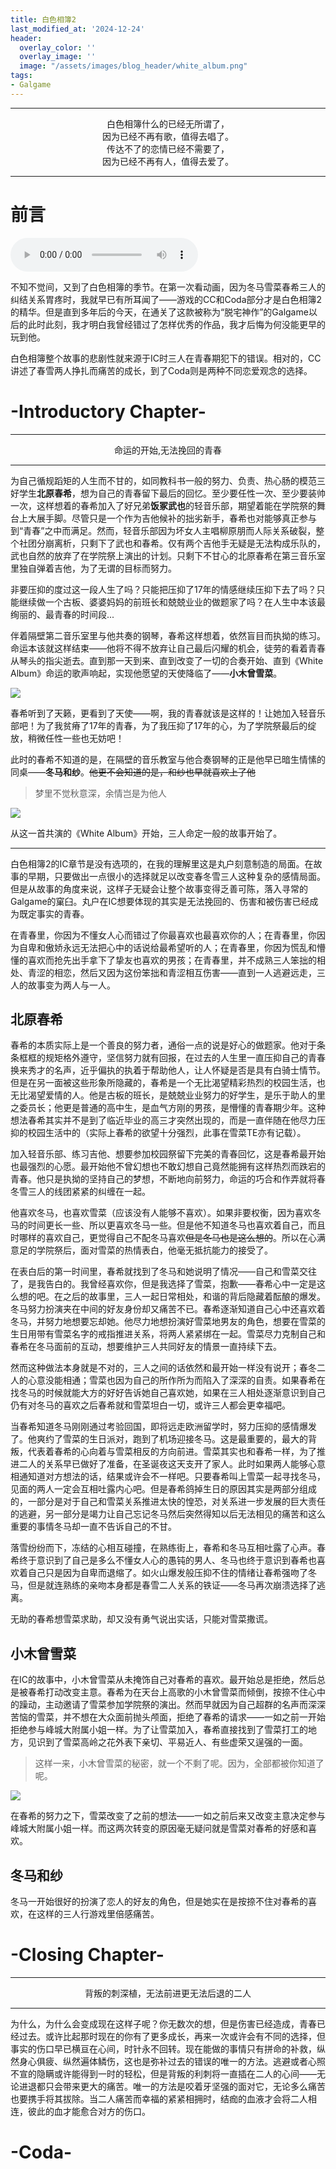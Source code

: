 ```yaml
---
title: 白色相簿2
last_modified_at: '2024-12-24'
header:
  overlay_color: ''
  overlay_image: ''
  image: "/assets/images/blog_header/white_album.png"
tags:
- Galgame
---
```


*****************

<center>白色相簿什么的已经无所谓了，</center>
<center>因为已经不再有歌，值得去唱了。</center>
<center>传达不了的恋情已经不需要了，</center>
<center>因为已经不再有人，值得去爱了。</center>

*****************
# 前言
<audio controls autoplay>
    <source src="{{ '/assets/music/小木曽雪菜%20-%20WHITE%20ALBUM%20Live%20at%20Campus%20Fes.mp3' | relative_url }}" type="audio/mpeg">
    Your browser does not support the audio element.
</audio>

不知不觉间，又到了白色相簿的季节。在第一次看动画，因为冬马雪菜春希三人的纠结关系胃疼时，我就早已有所耳闻了——游戏的CC和Coda部分才是白色相簿2的精华。但是直到多年后的今天，在通关了这款被称为“脱宅神作”的Galgame以后的此时此刻，我才明白我曾经错过了怎样优秀的作品，我才后悔为何没能更早的玩到他。

白色相簿整个故事的悲剧性就来源于IC时三人在青春期犯下的错误。相对的，CC讲述了春雪两人挣扎而痛苦的成长，到了Coda则是两种不同恋爱观念的选择。

# -Introductory Chapter- 

*****************

<center>命运的开始,无法挽回的青春</center>

*****************
为自己循规蹈矩的人生而不甘的，如同教科书一般的努力、负责、热心肠的模范三好学生**北原春希**，想为自己的青春留下最后的回忆。至少要任性一次、至少要装帅一次，这样想着的春希加入了好兄弟**饭冢武也**的轻音乐部，期望着能在学院祭的舞台上大展手脚。尽管只是一个作为吉他候补的拙劣新手，春希也对能够真正参与到“青春”之中而满足。然而，轻音乐部因为坏女人主唱柳原朋而人际关系破裂，整个社团分崩离析，只剩下了武也和春希。仅有两个吉他手无疑是无法构成乐队的，武也自然的放弃了在学院祭上演出的计划。只剩下不甘心的北原春希在第三音乐室里独自弹着吉他，为了无谓的目标而努力。

非要压抑的度过这一段人生了吗？只能把压抑了17年的情感继续压抑下去了吗？只能继续做一个古板、婆婆妈妈的前班长和兢兢业业的做题家了吗？在人生中本该最绚丽的、最青春的时间段...

伴着隔壁第二音乐室里与他共奏的钢琴，春希这样想着，依然盲目而执拗的练习。命运本该就这样结束——他将不得不放弃让自己最后闪耀的机会，徒劳的看着青春从琴头的指尖逝去。直到那一天到来、直到改变了一切的合奏开始、直到《White Album》命运的歌声响起，实现他愿望的天使降临了——**小木曾雪菜**。

![](/assets/images/blog/white_album1.png)

春希听到了天籁，更看到了天使——啊，我的青春就该是这样的！让她加入轻音乐部吧！为了我贫瘠了17年的青春，为了我压抑了17年的心，为了学院祭最后的绽放，稍微任性一些也无妨吧！

此时的春希不知道的是，在隔壁的音乐教室与他合奏钢琴的正是他早已暗生情愫的同桌——**冬马和纱**。~~他更不会知道的是，和纱也早就喜欢上了他~~
> 梦里不觉秋意深，余情岂是为他人

![](/assets/images/blog/white_album3.png)

从这一首共演的《White Album》开始，三人命定一般的故事开始了。

*****************

白色相簿2的IC章节是没有选项的，在我的理解里这是丸户刻意制造的局面。在故事的早期，只要做出一点很小的选择就足以改变春冬雪三人这种复杂的感情局面。但是从故事的角度来说，这样子无疑会让整个故事变得乏善可陈，落入寻常的Galgame的窠臼。丸户在IC想要体现的其实是无法挽回的、伤害和被伤害已经成为既定事实的青春。

在青春里，你因为不懂女人心而错过了你最喜欢也最喜欢你的人；在青春里，你因为自卑和傲娇永远无法把心中的话说给最希望听的人；在青春里，你因为慌乱和懵懂的喜欢而抢先出手拿下了挚友也喜欢的男孩；在青春里，并不成熟三人笨拙的相处、青涩的相恋，然后又因为这份笨拙和青涩相互伤害——直到一人逃避远走，三人的故事变为两人与一人。

## 北原春希

春希的本质实际上是一个善良的努力者，通俗一点的说是好心的做题家。他对于条条框框的规矩格外遵守，坚信努力就有回报，在过去的人生里一直压抑自己的青春换来秀才的名声，近乎偏执的执着于帮助他人，让人怀疑是否是具有白骑士情节。但是在另一面被这些形象所隐藏的，春希是一个无比渴望精彩热烈的校园生活，也无比渴望爱情的人。他是古板的班长，是兢兢业业努力的好学生，是乐于助人的里之委员长；他更是普通的高中生，是血气方刚的男孩，是懵懂的青春期少年。这种想法春希其实并不是到了临近毕业的高三才突然出现的，而是一直伴随在他尽力压抑的校园生活中的（实际上春希的欲望十分强烈，此事在雪菜TE亦有记载）。

加入轻音乐部、练习吉他、想要参加校园祭留下完美的青春回忆，这是春希最开始也最强烈的心愿。最开始他不曾幻想也不敢幻想自己竟然能拥有这样热烈而跌宕的青春。他只是执拗的坚持自己的梦想，不断地向前努力，命运的巧合和作弄就将春冬雪三人的线团紧紧的纠缠在一起。

他喜欢冬马，也喜欢雪菜（应该没有人能够不喜欢）。如果非要权衡，因为喜欢冬马的时间更长一些、所以更喜欢冬马一些。但是他不知道冬马也喜欢着自己，而且时哪样的喜欢自己，更觉得自己不配冬马喜欢~~但是冬马也是这么想的~~。所以在心满意足的学院祭后，面对雪菜的热情表白，他毫无抵抗能力的接受了。

在表白后的第一时间里，春希就找到了冬马和她说明了情况——自己和雪菜交往了，是我告白的。我曾经喜欢你，但是我选择了雪菜，抱歉——春希心中一定是这么想的吧。在之后的故事里，三人一起日常相处，和谐的背后隐藏着酝酿的爆发。冬马努力扮演夹在中间的好友身份却又痛苦不已。春希逐渐知道自己心中还喜欢着冬马，并努力地想要忘却她。他尽力地想扮演好雪菜地男友的角色，想要在雪菜的生日用带有雪菜名字的戒指推进关系，将两人紧紧绑在一起。雪菜尽力克制自己和春希在冬马面前的互动，想要维护三人共同好友的情景一直持续下去。

然而这种做法本身就是不对的，三人之间的话依然和最开始一样没有说开；春冬二人的心意没能相通；雪菜也因为自己的所作所为而陷入了深深的自责。如果春希在找冬马的时候就能大方的好好告诉她自己喜欢她，如果在三人相处逐渐意识到自己仍有对冬马的喜欢之后春希就和雪菜坦白一切，或许三人都会更幸福吧。

当春希知道冬马刚刚通过考验回国，即将远走欧洲留学时，努力压抑的感情爆发了。他爽约了雪菜的生日派对，跑到了机场迎接冬马。这是最重要的，最大的背叛，代表着春希的心向着与雪菜相反的方向前进。雪菜其实也和春希一样，为了推进二人的关系早已做好了准备，在圣诞夜这天支开了家人。此时如果两人能够心意相通知道对方想法的话，结果或许会不一样吧。只要春希叫上雪菜一起寻找冬马，见面的两人一定会互相吐露内心吧。但是春希鸽掉生日的原因其实是两部分组成的，一部分是对于自己和雪菜关系推进太快的惶恐，对关系进一步发展的巨大责任的逃避，另一部分是竭力让自己忘记冬马然后突然得知以后无法相见的痛苦和这么重要的事情冬马却一直不告诉自己的不甘。

落雪纷纷而下，冻结的心相互碰撞，在熟练街上，春希和冬马互相吐露了心声。春希终于意识到了自己是多么不懂女人心的愚钝的男人、冬马也终于意识到春希也喜欢着自己只是因为自卑而退缩了。如火山爆发般压抑不住的情绪让春希强吻了冬马，但是就连熟练的亲吻本身都是春雪二人关系的铁证——冬马再次崩溃选择了逃离。

无助的春希想雪菜求助，却又没有勇气说出实话，只能对雪菜撒谎。
## 小木曾雪菜

在IC的故事中，小木曾雪菜从未掩饰自己对春希的喜欢。最开始总是拒绝，然后总是被春希打动改变主意。春希为在天台上高歌的小木曾雪菜而倾倒，按捺不住心中的躁动，主动邀请了雪菜参加学院祭的演出。然而早就因为自己超群的名声而深深苦恼的雪菜，并不想在大众面前抛头颅面，拒绝了春希的请求——一如之前一开始拒绝参与峰城大附属小姐一样。为了让雪菜加入，春希直接找到了雪菜打工的地方，见识到了雪菜高岭之花外表下亲切、平易近人、有些虚荣又逞强的一面。

>这样一来，小木曾雪菜的秘密，就一个不剩了呢。因为，全部都被你知道了呢。

![](/assets/images/blog/white_album4.png)

在春希的努力之下，雪菜改变了之前的想法——一如之前后来又改变主意决定参与峰城大附属小姐一样。而这两次转变的原因毫无疑问就是雪菜对春希的好感和喜欢。

## 冬马和纱
冬马一开始很好的扮演了恋人的好友的角色，但是她实在是按捺不住对春希的喜欢，在这样的三人行游戏里倍感痛苦。
# -Closing Chapter-
*****************

<center>背叛的刺深植，无法前进更无法后退的二人</center>

*****************

为什么，为什么会变成现在这样子呢？你无数次的想，但是伤害已经造成，青春已经过去。或许比起那时现在的你有了更多成长，再来一次或许会有不同的选择，但事实的伤口早已横亘在心间，时针永不回转。现在能做的事情只有拼命的补救，纵然身心俱疲、纵然遍体鳞伤，这也是弥补过去的错误的唯一的方法。逃避或者心照不宣的隐瞒或许能得到一时的轻松，但是背叛的利刺将一直插在二人的心间——无论进退都只会带来更大的痛苦。唯一的方法是咬着牙坚强的面对它，无论多么痛苦也要携手将其拔除。当二人痛苦而幸福的紧紧相拥时，结痂的血液才会将二人相连，彼此的血才能愈合对方的伤口。

# -Coda-

